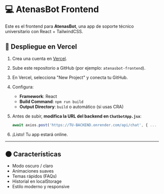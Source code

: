 
# 💻 AtenasBot Frontend

Este es el frontend para **AtenasBot**, una app de soporte técnico universitario con React + TailwindCSS.

## 🚀 Despliegue en Vercel

1. Crea una cuenta en [Vercel](https://vercel.com).
2. Sube este repositorio a GitHub (por ejemplo: `atenasbot-frontend`).
3. En Vercel, selecciona "New Project" y conecta tu GitHub.
4. Configura:

   - **Framework**: React
   - **Build Command**: `npm run build`
   - **Output Directory**: `build` o automático (si usas CRA)

5. Antes de subir, **modifica la URL del backend en `ChatbotApp.jsx`**:
   ```js
   await axios.post('https://TU-BACKEND.onrender.com/api/chat', { ... });
   ```

6. ¡Listo! Tu app estará online.

---

## 🌑 Características

- Modo oscuro / claro
- Animaciones suaves
- Temas rápidos (FAQs)
- Historial en localStorage
- Estilo moderno y responsive

